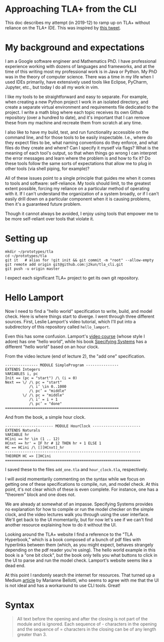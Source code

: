 # Approaching TLA+ from the CLI

This doc describes my attempt (in 2019-12) to ramp up on TLA+ without reliance
on the TLA+ IDE. This was inspired by [this
tweet](https://twitter.com/hillelogram/status/1207874445823623168).

# My background and expectations

I am a Google software engineer and Mathematics PhD. I have professional
experience working with dozens of languages and frameworks, and at the time of
this writing most my professional work is in Java or Python. My PhD was in the
theory of computer science. There was a time in my life when I used IDEs
primarily, have extensively used tools like Eclipse, PyCharm, Jupyter, etc.,
but today I do all my work in vim.

I like my tools to be straightforward and easy to separate. For example, when
creating a new Python project I work in an isolated directory, and create a
separate virtual environment and requirements file dedicated to the project. I
write a math blog where each topic receives its own Github repository (over a
hundred to date), and it's important that I can remove these from my machine
and recreate them from scratch at any time.

I also like to have my build, test, and run functionality accessible on the
command line, and for those tools to be easily inspectable. I.e., where do they
expect files to be, what naming conventions do they enforce, and what files do
they create and where? Can I specify it myself via flags? What is the meaning
of each tool's output, so that when things go wrong I can interpret the error
messages and learn where the problem is and how to fix it? Do these tools
follow the same sorts of expectations that allow me to plug in other tools (via
shell piping, for example)?

All of these issues point to a single principle that guides me when it comes to
tools and software: self-reliance. My tools should limit, to the greatest
extent possible, forcing my reliance on a particular method of operating with
it. If I can't understand the organization of a system broadly, or if I can't
easily drill down on a particular component when it is causing problems, then
it's a guaranteed future problem.

Though it cannot always be avoided, I enjoy using tools that empower me to be
more self-reliant over tools that violate it.

# Setting up

```
mkdir ~/prototypes/tla
cd ~/prototypes/tla
git it   # alias for !git init && git commit -m "root" --allow-empty
git remote add origin git@github.com:j2kun/tla_cli.git
git push -u origin master
```

I expect each significant TLA+ project to get its own git repository.

# Hello Lamport

Now I need to find a "hello world" specification to write, build, and model
check. Here is where things start to diverge. I went through three different
sources. First, Leslie Lamport's video tutorial, which I'll put into a
subdirectory of this repository called `hello_lamport`.

Even this has some confusion. Lamport's [video
course](http://lamport.azurewebsites.net/video/videos.html) (whose style I
adore) has one "hello world", while his book [Specifying
Systems](https://lamport.azurewebsites.net/tla/book.html) has a different
"hello world" based on an hour clock.

From the video lecture (end of lecture 2), the "add one" specification.

```tla
--------------- MODULE SimpleProgram ---------------
EXTENDS Integers
VARIABLES i, pc
Init == (pc = "start") /\ (i = 0)
Next == \/ /\ pc = "start"
           /\ i’ \in 0..1000
           /\ pc’ = "middle"
        \/ /\ pc = "middle"
           /\ i’ = i + 1
           /\ pc’ = "done"
====================================================
```

And from the book, a simple hour clock.

```tla
---------------------- MODULE HourClock ----------------------
EXTENDS Naturals
VARIABLE hr
HCini == hr \in (1 .. 12)
HCnxt == hr' = IF hr # 12 THEN hr + 1 ELSE 1
HC == HCini /\ [][HCnxt]_hr
--------------------------------------------------------------
THEOREM HC => []HCini
==============================================================
```

I saved these to the files `add_one.tla` and `hour_clock.tla`, respectively.

I will avoid momentarily commenting on the syntax while we focus on getting one
of these specifications to compile, run, and model check. At this point, it's
not clear which of these is even complete. For instance, one has a "theorem"
block and one does not.

We are already at somewhat of an impasse. Specifying Systems provides no
explanation for how to compile or run the model checker on the simple clock,
and the video lectures walk you through using the user interface. We'll get
back to the UI momentarily, but for now let's see if we can't find another
resource explaining how to do it without the UI.

Looking around the TLA+ website I find a reference to the "TLA Hyperbook,"
which is a book composed of a bunch of pdf files with hyperlinks between them
(which, as you might expect, behaves strangely depending on the pdf reader
you're using). The hello world example in this book is a "one bit clock", but
the book only tells you what buttons to click in the UI to parse and run the
model check. Lamport's website seems like a dead end.

At this point I randomly search the internet for resources. That turned up a
Medium
[article](https://medium.com/@bellmar/introduction-to-tla-model-checking-in-the-command-line-c6871700a6a2)
by Marianne Bellotti, who seems to agree with me that the UI is not ideal and
has a workaround to use CLI tools. Great!



# Syntax

> All text before the opening and after the closing is not part of the module and
> is ignored. Each sequence of - characters in the opening and the sequence of =
> characters in the closing can be of any length greater than 3.
